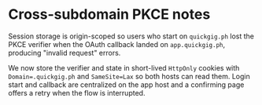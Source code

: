 # Cross-subdomain PKCE notes

Session storage is origin-scoped so users who start on `quickgig.ph` lost the
PKCE verifier when the OAuth callback landed on `app.quickgig.ph`, producing
"invalid request" errors.

We now store the verifier and state in short-lived `HttpOnly` cookies with
`Domain=.quickgig.ph` and `SameSite=Lax` so both hosts can read them. Login start
and callback are centralized on the app host and a confirming page offers a
retry when the flow is interrupted.
